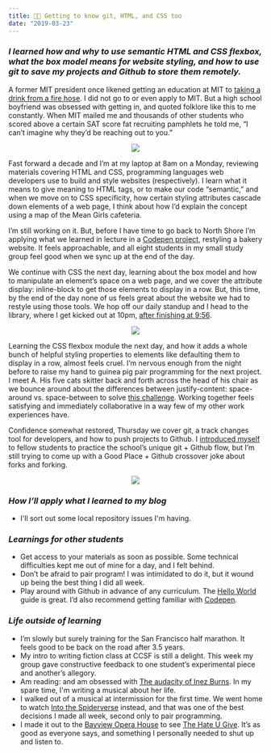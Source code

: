 ```yaml
---
title: 👋🏻 Getting to know git, HTML, and CSS too
date: "2019-03-23"
---
```


### _I learned how and why to use semantic HTML and CSS flexbox, what the box model means for website styling, and how to use git to save my projects and Github to store them remotely._

A former MIT president once likened getting an education at MIT to [taking a drink from a fire hose](https://mitadmissions.org/help/faq/drinking-from-a-firehose/). I did not go to or even apply to MIT. But a high school boyfriend was obsessed with getting in, and quoted folklore like this to me constantly. When MIT mailed me and thousands of other students who scored above a certain SAT score fat recruiting pamphlets he told me, “I can’t imagine why they’d be reaching out to you.” 

<p align="center">
    <img src= "https://media.giphy.com/media/12eUzNXMLn51Bu/giphy.gif">
</p>
  
Fast forward a decade and I’m at my laptop at 8am on a Monday, reviewing materials covering HTML and CSS, programming languages web developers use to build and style websites (respectively). I learn what it means to give meaning to HTML tags, or to make our code “semantic,” and when we move on to CSS specificity, how certain styling attributes cascade down elements of a web page, I think about how I’d explain the concept using a map of the Mean Girls cafeteria. 

I’m still working on it. But, before I have time to go back to North Shore I’m applying what we learned in lecture in a [Codepen project](https://codepen.io/kimberlee/pen/KEBdOy), restyling a bakery website. It feels approachable, and all eight students in my small study group feel good when we sync up at the end of the day. 
 
We continue with CSS the next day, learning about the box model and how to manipulate an element’s space on a web page, and we cover the attribute display: inline-block to get those elements to display in a row. But, this time, by the end of the day none of us feels great about the website we had to restyle using those tools. We hop off our daily standup and I head to the library, where I get kicked out at 10pm, [after finishing at 9:56](https://codepen.io/kimberlee/pen/jJvBaa?editors=1100).  

<p align="center">
    <img src= "https://media.giphy.com/media/ILLJoD7KWZxCg/giphy.gif">
</p>

Learning the CSS flexbox module the next day, and how it adds a whole bunch of helpful styling properties to elements like defaulting them to display in a row, almost feels cruel. I’m nervous enough from the night before to raise my hand to guinea pig pair programming for the next project. I meet A. His five cats skitter back and forth across the head of his chair as we bounce around about the differences between justify-content: space-around vs. space-between to solve [this challenge](https://github.com/kimberleejohnson/UI-III-Flexbox). Working together feels satisfying and immediately collaborative in a way few of my other work experiences have. 

Confidence somewhat restored, Thursday we cover git, a track changes tool for developers, and how to push projects to Github. I [introduced myself](https://github.com/kimberleejohnson/Lambda-Hello) to fellow students to practice the school’s unique git + Github flow, but I’m still trying to come up with a Good Place + Github crossover joke about forks and forking. 

<p align="center">
    <img src= "https://media.giphy.com/media/3oxHQKW9lw6rK9kYtq/giphy.gif">
</p>

### _How I’ll apply what I learned to my blog_ 
- I'll sort out some local repository issues I'm having. 

### _Learnings for other students_ 
- Get access to your materials as soon as possible. Some technical difficulties kept me out of mine for a day, and I felt behind. 
- Don’t be afraid to pair program! I was intimidated to do it, but it wound up being the best thing I did all week. 
- Play around with Github in advance of any curriculum. The [Hello World](https://guides.github.com/activities/hello-world/) guide is great. I’d also recommend getting familiar with [Codepen](https://codepen.io/). 

### _Life outside of learning_
- I’m slowly but surely training for the San Francisco half marathon. It feels good to be back on the road after 3.5 years. 
- My intro to writing fiction class at CCSF is still a delight. This week my group gave constructive feedback to one student’s experimental piece and another’s allegory. 
- Am reading: and am obsessed with [The audacity of Inez Burns](https://www.goodreads.com/book/show/36675567-the-audacity-of-inez-burns?ac=1&from_search=true). In my spare time, I'm writing a musical about her life.   
- I walked out of a musical at intermission for the first time. We went home to watch [Into the Spiderverse](https://www.youtube.com/watch?v=tg52up16eq0) instead, and that was one of the best decisions I made all week, second only to pair programming. 
- I made it out to the [Bayview Opera House](https://bvoh.org/) to see [The Hate U Give](https://www.youtube.com/watch?v=3MM8OkVT0hw). It’s as good as everyone says, and something I personally needed to shut up and listen to. 



